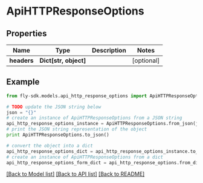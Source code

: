 # ApiHTTPResponseOptions


## Properties
Name | Type | Description | Notes
------------ | ------------- | ------------- | -------------
**headers** | **Dict[str, object]** |  | [optional] 

## Example

```python
from fly-sdk.models.api_http_response_options import ApiHTTPResponseOptions

# TODO update the JSON string below
json = "{}"
# create an instance of ApiHTTPResponseOptions from a JSON string
api_http_response_options_instance = ApiHTTPResponseOptions.from_json(json)
# print the JSON string representation of the object
print ApiHTTPResponseOptions.to_json()

# convert the object into a dict
api_http_response_options_dict = api_http_response_options_instance.to_dict()
# create an instance of ApiHTTPResponseOptions from a dict
api_http_response_options_form_dict = api_http_response_options.from_dict(api_http_response_options_dict)
```
[[Back to Model list]](../README.md#documentation-for-models) [[Back to API list]](../README.md#documentation-for-api-endpoints) [[Back to README]](../README.md)


